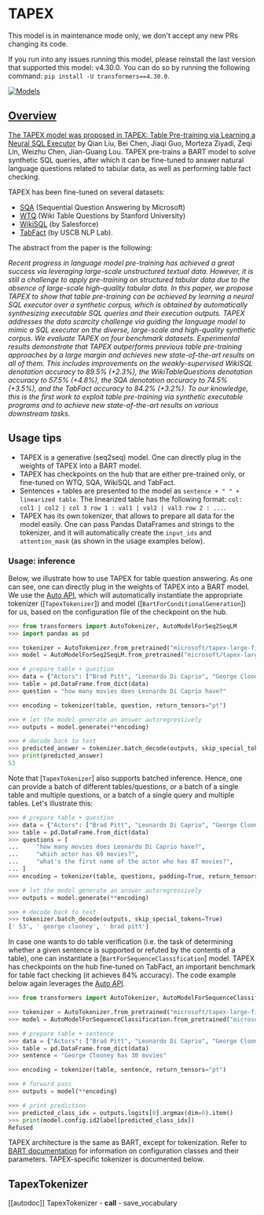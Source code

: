 <!--Copyright 2022 The HuggingFace Team. All rights reserved.

Licensed under the Apache License, Version 2.0 (the "License"); you may not use this file except in compliance with
the License. You may obtain a copy of the License at

http://www.apache.org/licenses/LICENSE-2.0

Unless required by applicable law or agreed to in writing, software distributed under the License is distributed on
an "AS IS" BASIS, WITHOUT WARRANTIES OR CONDITIONS OF ANY KIND, either express or implied. See the License for the
specific language governing permissions and limitations under the License.

⚠️ Note that this file is in Markdown but contain specific syntax for our doc-builder (similar to MDX) that may not be
rendered properly in your Markdown viewer.

-->

# TAPEX

<Tip warning={true}>

This model is in maintenance mode only, we don't accept any new PRs changing its code.

If you run into any issues running this model, please reinstall the last version that supported this model: v4.30.0.
You can do so by running the following command: `pip install -U transformers==4.30.0`.

</Tip>

<div class="flex flex-wrap space-x-1">
<a href="https://huggingface.co/models?filter=tapex">
<img alt="Models" src="https://img.shields.io/badge/All_model_pages-tapex-blueviolet">
</div>

## Overview

The TAPEX model was proposed in [TAPEX: Table Pre-training via Learning a Neural SQL Executor](https://arxiv.org/abs/2107.07653) by Qian Liu,
Bei Chen, Jiaqi Guo, Morteza Ziyadi, Zeqi Lin, Weizhu Chen, Jian-Guang Lou. TAPEX pre-trains a BART model to solve synthetic SQL queries, after
which it can be fine-tuned to answer natural language questions related to tabular data, as well as performing table fact checking. 

TAPEX has been fine-tuned on several datasets: 
- [SQA](https://www.microsoft.com/en-us/download/details.aspx?id=54253) (Sequential Question Answering by Microsoft)
- [WTQ](https://github.com/ppasupat/WikiTableQuestions) (Wiki Table Questions by Stanford University)
- [WikiSQL](https://github.com/salesforce/WikiSQL) (by Salesforce)
- [TabFact](https://tabfact.github.io/) (by USCB NLP Lab).

The abstract from the paper is the following:

*Recent progress in language model pre-training has achieved a great success via leveraging large-scale unstructured textual data. However, it is
still a challenge to apply pre-training on structured tabular data due to the absence of large-scale high-quality tabular data. In this paper, we
propose TAPEX to show that table pre-training can be achieved by learning a neural SQL executor over a synthetic corpus, which is obtained by automatically
synthesizing executable SQL queries and their execution outputs. TAPEX addresses the data scarcity challenge via guiding the language model to mimic a SQL
executor on the diverse, large-scale and high-quality synthetic corpus. We evaluate TAPEX on four benchmark datasets. Experimental results demonstrate that
TAPEX outperforms previous table pre-training approaches by a large margin and achieves new state-of-the-art results on all of them. This includes improvements
on the weakly-supervised WikiSQL denotation accuracy to 89.5% (+2.3%), the WikiTableQuestions denotation accuracy to 57.5% (+4.8%), the SQA denotation accuracy
to 74.5% (+3.5%), and the TabFact accuracy to 84.2% (+3.2%). To our knowledge, this is the first work to exploit table pre-training via synthetic executable programs
and to achieve new state-of-the-art results on various downstream tasks.*

## Usage tips

- TAPEX is a generative (seq2seq) model. One can directly plug in the weights of TAPEX into a BART model. 
- TAPEX has checkpoints on the hub that are either pre-trained only, or fine-tuned on WTQ, SQA, WikiSQL and TabFact.
- Sentences + tables are presented to the model as `sentence + " " + linearized table`. The linearized table has the following format: 
  `col: col1 | col2 | col 3 row 1 : val1 | val2 | val3 row 2 : ...`.
- TAPEX has its own tokenizer, that allows to prepare all data for the model easily. One can pass Pandas DataFrames and strings to the tokenizer,
  and it will automatically create the `input_ids` and `attention_mask` (as shown in the usage examples below). 

### Usage: inference

Below, we illustrate how to use TAPEX for table question answering. As one can see, one can directly plug in the weights of TAPEX into a BART model.
We use the [Auto API](auto), which will automatically instantiate the appropriate tokenizer ([`TapexTokenizer`]) and model ([`BartForConditionalGeneration`]) for us,
based on the configuration file of the checkpoint on the hub.

```python
>>> from transformers import AutoTokenizer, AutoModelForSeq2SeqLM
>>> import pandas as pd

>>> tokenizer = AutoTokenizer.from_pretrained("microsoft/tapex-large-finetuned-wtq")
>>> model = AutoModelForSeq2SeqLM.from_pretrained("microsoft/tapex-large-finetuned-wtq")

>>> # prepare table + question
>>> data = {"Actors": ["Brad Pitt", "Leonardo Di Caprio", "George Clooney"], "Number of movies": ["87", "53", "69"]}
>>> table = pd.DataFrame.from_dict(data)
>>> question = "how many movies does Leonardo Di Caprio have?"

>>> encoding = tokenizer(table, question, return_tensors="pt")

>>> # let the model generate an answer autoregressively
>>> outputs = model.generate(**encoding)

>>> # decode back to text
>>> predicted_answer = tokenizer.batch_decode(outputs, skip_special_tokens=True)[0]
>>> print(predicted_answer)
53
```

Note that [`TapexTokenizer`] also supports batched inference. Hence, one can provide a batch of different tables/questions, or a batch of a single table
and multiple questions, or a batch of a single query and multiple tables. Let's illustrate this:

```python
>>> # prepare table + question
>>> data = {"Actors": ["Brad Pitt", "Leonardo Di Caprio", "George Clooney"], "Number of movies": ["87", "53", "69"]}
>>> table = pd.DataFrame.from_dict(data)
>>> questions = [
...     "how many movies does Leonardo Di Caprio have?",
...     "which actor has 69 movies?",
...     "what's the first name of the actor who has 87 movies?",
... ]
>>> encoding = tokenizer(table, questions, padding=True, return_tensors="pt")

>>> # let the model generate an answer autoregressively
>>> outputs = model.generate(**encoding)

>>> # decode back to text
>>> tokenizer.batch_decode(outputs, skip_special_tokens=True)
[' 53', ' george clooney', ' brad pitt']
```

In case one wants to do table verification (i.e. the task of determining whether a given sentence is supported or refuted by the contents
of a table), one can instantiate a [`BartForSequenceClassification`] model. TAPEX has checkpoints on the hub fine-tuned on TabFact, an important
benchmark for table fact checking (it achieves 84% accuracy). The code example below again leverages the [Auto API](auto).

```python
>>> from transformers import AutoTokenizer, AutoModelForSequenceClassification

>>> tokenizer = AutoTokenizer.from_pretrained("microsoft/tapex-large-finetuned-tabfact")
>>> model = AutoModelForSequenceClassification.from_pretrained("microsoft/tapex-large-finetuned-tabfact")

>>> # prepare table + sentence
>>> data = {"Actors": ["Brad Pitt", "Leonardo Di Caprio", "George Clooney"], "Number of movies": ["87", "53", "69"]}
>>> table = pd.DataFrame.from_dict(data)
>>> sentence = "George Clooney has 30 movies"

>>> encoding = tokenizer(table, sentence, return_tensors="pt")

>>> # forward pass
>>> outputs = model(**encoding)

>>> # print prediction
>>> predicted_class_idx = outputs.logits[0].argmax(dim=0).item()
>>> print(model.config.id2label[predicted_class_idx])
Refused
```

<Tip> 

TAPEX architecture is the same as BART, except for tokenization. Refer to [BART documentation](bart) for information on 
configuration classes and their parameters. TAPEX-specific tokenizer is documented below.  

</Tip>

## TapexTokenizer

[[autodoc]] TapexTokenizer
    - __call__
    - save_vocabulary